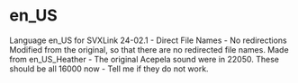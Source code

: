 # en_US
Language en_US for SVXLink 24-02.1 - Direct File Names - No redirections
Modified from the original, so that there are no redirected file names.
Made from en_US_Heather - The original Acepela sound were in 22050.
These should be all 16000 now - Tell me if they do not work. 
